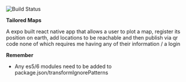 ![Build Status](https://travis-ci.org/Afrenchrussian/tailored-maps.svg?branch=master)


**Tailored Maps**

A expo built react native app that allows a user to plot a map, register its position on earth, add locations to be 
reachable and then publish via qr code none of which requires me having any
of their information / a login


**Remember**

- Any es5/6 modules need to be added to package.json/transformIgnorePatterns